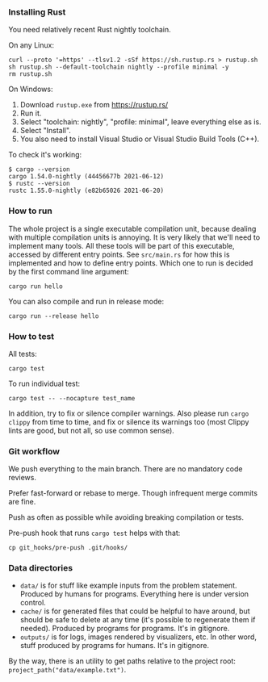 ### Installing Rust

You need relatively recent Rust nightly toolchain.

On any Linux:

```
curl --proto '=https' --tlsv1.2 -sSf https://sh.rustup.rs > rustup.sh
sh rustup.sh --default-toolchain nightly --profile minimal -y
rm rustup.sh
```

On Windows:

1. Download `rustup.exe` from https://rustup.rs/
2. Run it.
3. Select "toolchain: nightly", "profile: minimal", leave everything else as is.
4. Select "Install".
5. You also need to install Visual Studio or Visual Studio Build Tools (C++).

To check it's working:

```
$ cargo --version
cargo 1.54.0-nightly (44456677b 2021-06-12)
$ rustc --version
rustc 1.55.0-nightly (e82b65026 2021-06-20)
```

### How to run

The whole project is a single executable compilation unit,
because dealing with multiple compilation units is annoying.
It is very likely that we'll need to implement many tools.
All these tools will be part of this executable,
accessed by different entry points.
See `src/main.rs` for how this is implemented and how to define entry points.
Which one to run is decided by the first command line argument:
```
cargo run hello
```

You can also compile and run in release mode:
```
cargo run --release hello
```

### How to test

All tests:
```
cargo test
```

To run individual test:
```
cargo test -- --nocapture test_name
```

In addition, try to fix or silence compiler warnings.
Also please run `cargo clippy` from time to time,
and fix or silence its warnings too (most Clippy lints
are good, but not all, so use common sense).

### Git workflow

We push everything to the main branch.
There are no mandatory code reviews.

Prefer fast-forward or rebase to merge.
Though infrequent merge commits are fine.

Push as often as possible while
avoiding breaking compilation or tests.

Pre-push hook that runs `cargo test` helps with that:
```
cp git_hooks/pre-push .git/hooks/
```

### Data directories

* `data/` is for stuff like example inputs from the problem statement.
  Produced by humans for programs.
  Everything here is under version control.
* `cache/` is for generated files that could be helpful to have around,
  but should be safe to delete at any time
  (it's possible to regenerate them if needed).
  Produced by programs for programs.
  It's in gitignore.
* `outputs/` is for logs, images rendered by visualizers, etc.
  In other word, stuff produced by programs for humans.
  It's in gitignore.

By the way, there is an utility to get paths relative to the project root:
`project_path("data/example.txt")`.
